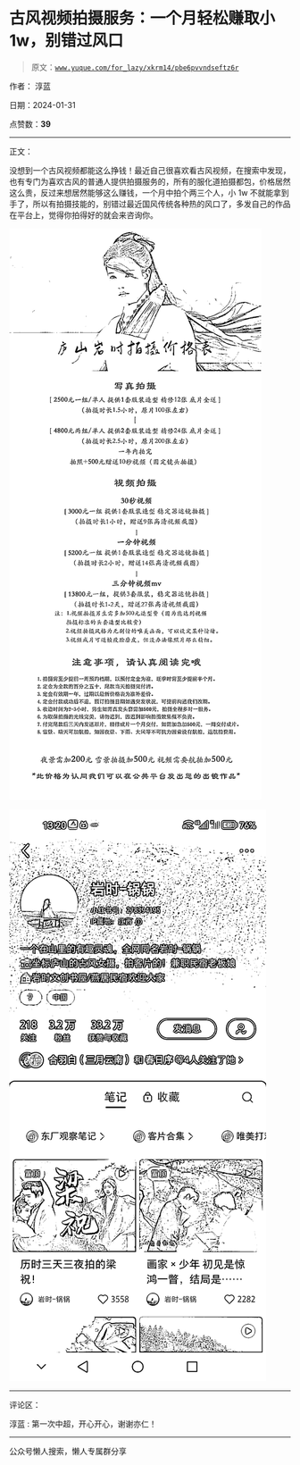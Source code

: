 # 古风视频拍摄服务：一个月轻松赚取小 1w，别错过风口

> 原文：[`www.yuque.com/for_lazy/xkrm14/pbe6pvvndseftz6r`](https://www.yuque.com/for_lazy/xkrm14/pbe6pvvndseftz6r)

作者： 淳蓝

日期：2024-01-31

点赞数：**39**

* * *

正文：

没想到一个古风视频都能这么挣钱！最近自己很喜欢看古风视频，在搜索中发现，也有专门为喜欢古风的普通人提供拍摄服务的，所有的服化道拍摄都包，价格居然这么贵，反过来想居然能够这么赚钱，一个月中拍个两三个人，小 1w 不就能拿到手了，所以有拍摄技能的，别错过最近国风传统各种热的风口了，多发自己的作品在平台上，觉得你拍得好的就会来咨询你。

![](img/067460d7e42582e0cbdf8f833e777d87.png)

![](img/da0de0aaf73deac4ca6ebbb43171f668.png)

* * *

评论区：

淳蓝 : 第一次中超，开心开心，谢谢亦仁！

* * *

公众号懒人搜索，懒人专属群分享